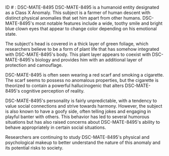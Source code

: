 ID # : DSC-MATE-8495
DSC-MATE-8495 is a humanoid entity designated as a Class X Anomaly. This subject is a farmer of human descent with distinct physical anomalies that set him apart from other humans. DSC-MATE-8495's most notable features include a wide, toothy smile and bright blue clown eyes that appear to change color depending on his emotional state.

The subject's head is covered in a thick layer of green foliage, which researchers believe to be a form of plant life that has somehow integrated with DSC-MATE-8495's body. This plant layer appears to coexist with DSC-MATE-8495's biology and provides him with an additional layer of protection and camouflage.

DSC-MATE-8495 is often seen wearing a red scarf and smoking a cigarette. The scarf seems to possess no anomalous properties, but the cigarette is theorized to contain a powerful hallucinogenic that alters DSC-MATE-8495's cognitive perception of reality.

DSC-MATE-8495's personality is fairly unpredictable, with a tendency to value social connections and strive towards harmony. However, the subject is also known to have a goofy side, often telling jokes and engaging in playful banter with others. This behavior has led to several humorous situations but has also raised concerns about DSC-MATE-8495's ability to behave appropriately in certain social situations.

Researchers are continuing to study DSC-MATE-8495's physical and psychological makeup to better understand the nature of this anomaly and its potential risks to society.
